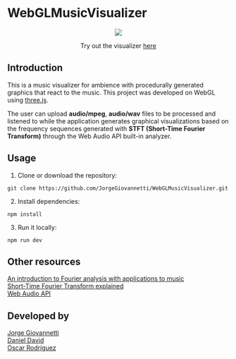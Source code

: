 # WebGLMusicVisualizer

<p align="center">
    <a href="https://jorgegiovannetti.github.io/WebGLMusicVisualizer/">
        <img src="docs/demo.png"/>
    </a>
    <p align="center">
        Try out the visualizer
        <a href="https://jorgegiovannetti.github.io/WebGLMusicVisualizer/">
            here
        </a>
    </p>
</p>

## Introduction

This is a music visualizer for ambience with procedurally generated graphics that react to the music. This project was developed on WebGL using [three.js](https://threejs.org/).

The user can upload **audio/mpeg**, **audio/wav** files to be processed and listened to while the application generates graphical visualizations based on the frequency sequences generated with **STFT (Short-Time Fourier Transform)** through the Web Audio API built-in analyzer.

## Usage

1. Clone or download the repository:

```
git clone https://github.com/JorgeGiovannetti/WebGLMusicVisualizer.git
```

2. Install dependencies:

```
npm install
```

3. Run it locally:

```
npm run dev
```

## Other resources

[An introduction to Fourier analysis with applications to music](https://scholarship.claremont.edu/cgi/viewcontent.cgi?referer=&httpsredir=1&article=1142&context=jhm) \
[Short-Time Fourier Transform explained](https://www.youtube.com/watch?v=-Yxj3yfvY-4) \
[Web Audio API](https://developer.mozilla.org/en-US/docs/Web/API/Web_Audio_API)

## Developed by

[Jorge Giovannetti](https://github.com/JorgeGiovannetti) \
[Daniel David](https://github.com/Danyboyyy) \
[Oscar Rodríguez](https://github.com/dmosc)
